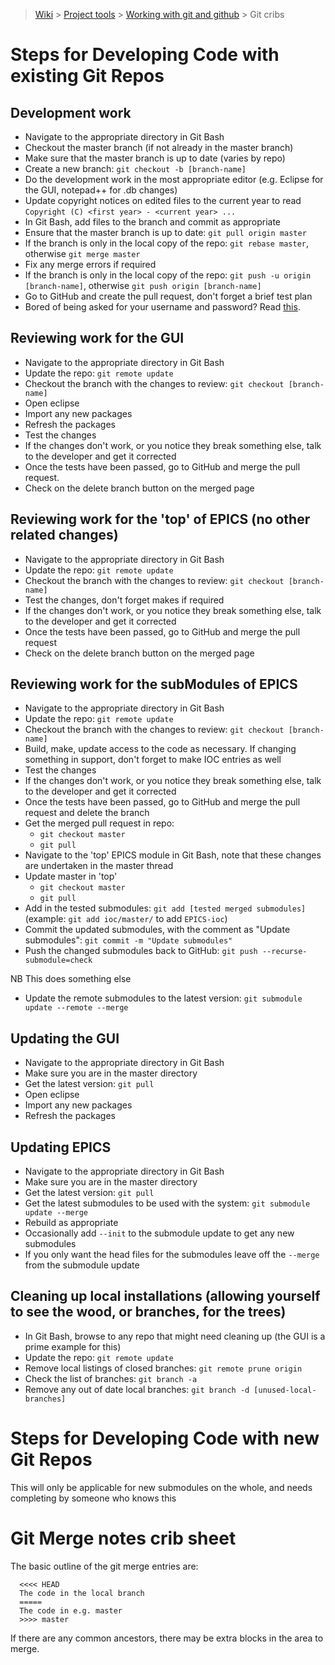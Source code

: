 > [Wiki](Home) > [Project tools](Project-tools) > [Working with git and github](Working-with-git-and-github) > Git cribs

Steps for Developing Code with existing Git Repos
=====================================================

Development work
----------------------------------------------------------------------------------
* Navigate to the appropriate directory in Git Bash
* Checkout the master branch (if not already in the master branch)
* Make sure that the master branch is up to date (varies by repo)
* Create a new branch: ``git checkout -b [branch-name]``
* Do the development work in the most appropriate editor (e.g. Eclipse for the GUI, notepad++ for .db changes)
* Update copyright notices on edited files to the current year to read ``Copyright (C) <first year> - <current year> ...``
* In Git Bash, add files to the branch and commit as appropriate
* Ensure that the master branch is up to date: ``git pull origin master``
* If the branch is only in the local copy of the repo: ``git rebase master``, otherwise ``git merge master``
* Fix any merge errors if required
* If the branch is only in the local copy of the repo: ``git push -u origin [branch-name]``, otherwise ``git push origin [branch-name]``
* Go to GitHub and create the pull request, don't forget a brief test plan
* Bored of being asked for your username and password? Read [this](https://help.github.com/articles/caching-your-github-password-in-git/).

Reviewing work for the GUI
----------------------------------------------------------------------------------
* Navigate to the appropriate directory in Git Bash
* Update the repo: ``git remote update``
* Checkout the branch with the changes to review: ``git checkout [branch-name]``
* Open eclipse
* Import any new packages
* Refresh the packages
* Test the changes
* If the changes don't work, or you notice they break something else, talk to the developer and get it corrected
* Once the tests have been passed, go to GitHub and merge the pull request.
* Check on the delete branch button on the merged page

Reviewing work for the 'top' of EPICS (no other related changes)
----------------------------------------------------------------------------------
* Navigate to the appropriate directory in Git Bash
* Update the repo: ``git remote update``
* Checkout the branch with the changes to review: ``git checkout [branch-name]``
* Test the changes, don't forget makes if required
* If the changes don't work, or you notice they break something else, talk to the developer and get it corrected
* Once the tests have been passed, go to GitHub and merge the pull request
* Check on the delete branch button on the merged page

Reviewing work for the subModules of EPICS
----------------------------------------------------------------------------------
* Navigate to the appropriate directory in Git Bash
* Update the repo: ``git remote update``
* Checkout the branch with the changes to review: ``git checkout [branch-name]``
* Build, make, update access to the code as necessary. If changing something in support, don't forget to make IOC entries as well
* Test the changes
* If the changes don't work, or you notice they break something else, talk to the developer and get it corrected
* Once the tests have been passed, go to GitHub and merge the pull request and delete the branch
* Get the merged pull request in repo: 
    * `git checkout master`
    * `git pull`
* Navigate to the 'top' EPICS module in Git Bash, note that these changes are undertaken in the master thread
* Update master in 'top' 
    * `git checkout master` 
    * `git pull`
* Add in the tested submodules: ``git add [tested merged submodules]`` (example: ``git add ioc/master/`` to add ``EPICS-ioc``)
* Commit the updated submodules, with the comment as "Update submodules": ``git commit -m "Update submodules"``
* Push the changed submodules back to GitHub: ``git push --recurse-submodule=check``

NB This does something else
* Update the remote submodules to the latest version: ``git submodule update --remote --merge``

Updating the GUI
----------------------------------------------------------------------------------
* Navigate to the appropriate directory in Git Bash
* Make sure you are in the master directory
* Get the latest version: ``git pull``
* Open eclipse
* Import any new packages
* Refresh the packages

Updating EPICS
----------------------------------------------------------------------------------
* Navigate to the appropriate directory in Git Bash
* Make sure you are in the master directory
* Get the latest version: ``git pull``
* Get the latest submodules to be used with the system: ``git submodule update --merge``
* Rebuild as appropriate
* Occasionally add ``--init`` to the submodule update to get any new submodules
* If you only want the head files for the submodules leave off the ``--merge`` from the submodule update

Cleaning up local installations (allowing yourself to see the wood, or branches, for the trees)
------------------------------------------------------------------------------------------------
* In Git Bash, browse to any repo that might need cleaning up (the GUI is a prime example for this)
* Update the repo: ``git remote update``
* Remove local listings of closed branches: ``git remote prune origin``
* Check the list of branches: ``git branch -a``
* Remove any out of date local branches: ``git branch -d [unused-local-branches]``

Steps for Developing Code with new Git Repos
=====================================================

This will only be applicable for new submodules on the whole, and needs completing by someone who knows this

Git Merge notes crib sheet
=====================================================
The basic outline of the git merge entries are:

```
  <<<< HEAD
  The code in the local branch
  =====
  The code in e.g. master
  >>>> master
```

If there are any common ancestors, there may be extra blocks in the area to merge.
